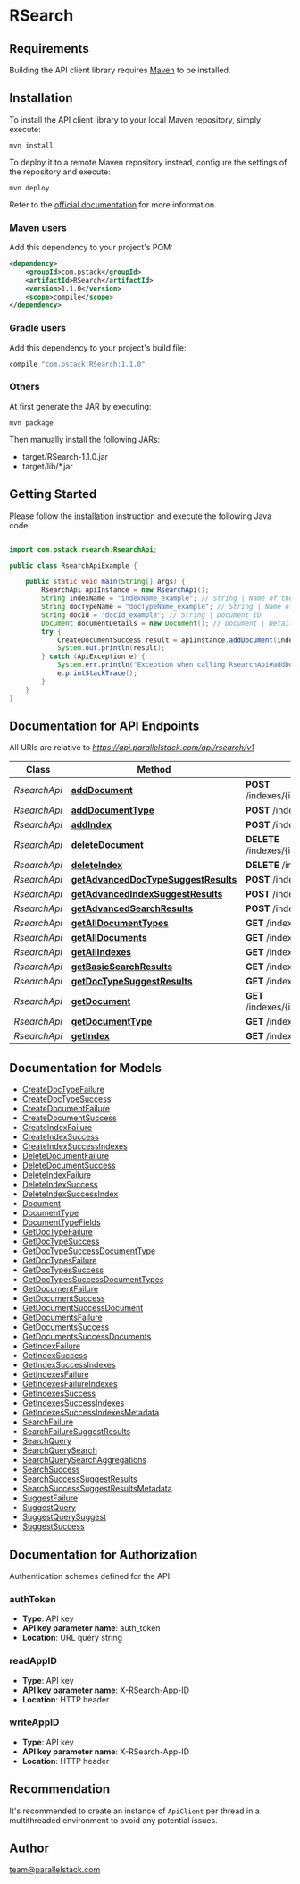 # RSearch

## Requirements

Building the API client library requires [Maven](https://maven.apache.org/) to be installed.

## Installation

To install the API client library to your local Maven repository, simply execute:

```shell
mvn install
```

To deploy it to a remote Maven repository instead, configure the settings of the repository and execute:

```shell
mvn deploy
```

Refer to the [official documentation](https://maven.apache.org/plugins/maven-deploy-plugin/usage.html) for more information.

### Maven users

Add this dependency to your project's POM:

```xml
<dependency>
    <groupId>com.pstack</groupId>
    <artifactId>RSearch</artifactId>
    <version>1.1.0</version>
    <scope>compile</scope>
</dependency>
```

### Gradle users

Add this dependency to your project's build file:

```groovy
compile "com.pstack:RSearch:1.1.0"
```

### Others

At first generate the JAR by executing:

    mvn package

Then manually install the following JARs:

* target/RSearch-1.1.0.jar
* target/lib/*.jar

## Getting Started

Please follow the [installation](#installation) instruction and execute the following Java code:

```java

import com.pstack.rsearch.RsearchApi;

public class RsearchApiExample {

    public static void main(String[] args) {
        RsearchApi apiInstance = new RsearchApi();
        String indexName = "indexName_example"; // String | Name of the index
        String docTypeName = "docTypeName_example"; // String | Name of the document_type
        String docId = "docId_example"; // String | Document ID
        Document documentDetails = new Document(); // Document | Details of the document
        try {
            CreateDocumentSuccess result = apiInstance.addDocument(indexName, docTypeName, docId, documentDetails);
            System.out.println(result);
        } catch (ApiException e) {
            System.err.println("Exception when calling RsearchApi#addDocument");
            e.printStackTrace();
        }
    }
}

```

## Documentation for API Endpoints

All URIs are relative to *https://api.parallelstack.com/api/rsearch/v1*

Class | Method | HTTP request | Description
------------ | ------------- | ------------- | -------------
*RsearchApi* | [**addDocument**](docs/RsearchApi.md#addDocument) | **POST** /indexes/{index_name}/document_types/{doc_type_name}/documents/{doc_id} | 
*RsearchApi* | [**addDocumentType**](docs/RsearchApi.md#addDocumentType) | **POST** /indexes/{index_name}/document_types/{doc_type_name} | 
*RsearchApi* | [**addIndex**](docs/RsearchApi.md#addIndex) | **POST** /indexes/{index_name} | 
*RsearchApi* | [**deleteDocument**](docs/RsearchApi.md#deleteDocument) | **DELETE** /indexes/{index_name}/document_types/{doc_type_name}/documents/{doc_id} | 
*RsearchApi* | [**deleteIndex**](docs/RsearchApi.md#deleteIndex) | **DELETE** /indexes/{index_name} | 
*RsearchApi* | [**getAdvancedDocTypeSuggestResults**](docs/RsearchApi.md#getAdvancedDocTypeSuggestResults) | **POST** /indexes/{index_name}/document_types/{doc_type_name}/suggest | 
*RsearchApi* | [**getAdvancedIndexSuggestResults**](docs/RsearchApi.md#getAdvancedIndexSuggestResults) | **POST** /indexes/{index_name}/suggest | 
*RsearchApi* | [**getAdvancedSearchResults**](docs/RsearchApi.md#getAdvancedSearchResults) | **POST** /indexes/{index_name}/document_types/{doc_type_name}/search | 
*RsearchApi* | [**getAllDocumentTypes**](docs/RsearchApi.md#getAllDocumentTypes) | **GET** /indexes/{index_name}/document_types | 
*RsearchApi* | [**getAllDocuments**](docs/RsearchApi.md#getAllDocuments) | **GET** /indexes/{index_name}/document_types/{doc_type_name}/documents | 
*RsearchApi* | [**getAllIndexes**](docs/RsearchApi.md#getAllIndexes) | **GET** /indexes | 
*RsearchApi* | [**getBasicSearchResults**](docs/RsearchApi.md#getBasicSearchResults) | **GET** /indexes/{index_name}/search | 
*RsearchApi* | [**getDocTypeSuggestResults**](docs/RsearchApi.md#getDocTypeSuggestResults) | **GET** /indexes/{index_name}/document_types/{doc_type_name}/suggest | 
*RsearchApi* | [**getDocument**](docs/RsearchApi.md#getDocument) | **GET** /indexes/{index_name}/document_types/{doc_type_name}/documents/{doc_id} | 
*RsearchApi* | [**getDocumentType**](docs/RsearchApi.md#getDocumentType) | **GET** /indexes/{index_name}/document_types/{doc_type_name} | 
*RsearchApi* | [**getIndex**](docs/RsearchApi.md#getIndex) | **GET** /indexes/{index_name} | 


## Documentation for Models

 - [CreateDocTypeFailure](docs/CreateDocTypeFailure.md)
 - [CreateDocTypeSuccess](docs/CreateDocTypeSuccess.md)
 - [CreateDocumentFailure](docs/CreateDocumentFailure.md)
 - [CreateDocumentSuccess](docs/CreateDocumentSuccess.md)
 - [CreateIndexFailure](docs/CreateIndexFailure.md)
 - [CreateIndexSuccess](docs/CreateIndexSuccess.md)
 - [CreateIndexSuccessIndexes](docs/CreateIndexSuccessIndexes.md)
 - [DeleteDocumentFailure](docs/DeleteDocumentFailure.md)
 - [DeleteDocumentSuccess](docs/DeleteDocumentSuccess.md)
 - [DeleteIndexFailure](docs/DeleteIndexFailure.md)
 - [DeleteIndexSuccess](docs/DeleteIndexSuccess.md)
 - [DeleteIndexSuccessIndex](docs/DeleteIndexSuccessIndex.md)
 - [Document](docs/Document.md)
 - [DocumentType](docs/DocumentType.md)
 - [DocumentTypeFields](docs/DocumentTypeFields.md)
 - [GetDocTypeFailure](docs/GetDocTypeFailure.md)
 - [GetDocTypeSuccess](docs/GetDocTypeSuccess.md)
 - [GetDocTypeSuccessDocumentType](docs/GetDocTypeSuccessDocumentType.md)
 - [GetDocTypesFailure](docs/GetDocTypesFailure.md)
 - [GetDocTypesSuccess](docs/GetDocTypesSuccess.md)
 - [GetDocTypesSuccessDocumentTypes](docs/GetDocTypesSuccessDocumentTypes.md)
 - [GetDocumentFailure](docs/GetDocumentFailure.md)
 - [GetDocumentSuccess](docs/GetDocumentSuccess.md)
 - [GetDocumentSuccessDocument](docs/GetDocumentSuccessDocument.md)
 - [GetDocumentsFailure](docs/GetDocumentsFailure.md)
 - [GetDocumentsSuccess](docs/GetDocumentsSuccess.md)
 - [GetDocumentsSuccessDocuments](docs/GetDocumentsSuccessDocuments.md)
 - [GetIndexFailure](docs/GetIndexFailure.md)
 - [GetIndexSuccess](docs/GetIndexSuccess.md)
 - [GetIndexSuccessIndexes](docs/GetIndexSuccessIndexes.md)
 - [GetIndexesFailure](docs/GetIndexesFailure.md)
 - [GetIndexesFailureIndexes](docs/GetIndexesFailureIndexes.md)
 - [GetIndexesSuccess](docs/GetIndexesSuccess.md)
 - [GetIndexesSuccessIndexes](docs/GetIndexesSuccessIndexes.md)
 - [GetIndexesSuccessIndexesMetadata](docs/GetIndexesSuccessIndexesMetadata.md)
 - [SearchFailure](docs/SearchFailure.md)
 - [SearchFailureSuggestResults](docs/SearchFailureSuggestResults.md)
 - [SearchQuery](docs/SearchQuery.md)
 - [SearchQuerySearch](docs/SearchQuerySearch.md)
 - [SearchQuerySearchAggregations](docs/SearchQuerySearchAggregations.md)
 - [SearchSuccess](docs/SearchSuccess.md)
 - [SearchSuccessSuggestResults](docs/SearchSuccessSuggestResults.md)
 - [SearchSuccessSuggestResultsMetadata](docs/SearchSuccessSuggestResultsMetadata.md)
 - [SuggestFailure](docs/SuggestFailure.md)
 - [SuggestQuery](docs/SuggestQuery.md)
 - [SuggestQuerySuggest](docs/SuggestQuerySuggest.md)
 - [SuggestSuccess](docs/SuggestSuccess.md)


## Documentation for Authorization

Authentication schemes defined for the API:
### authToken

- **Type**: API key
- **API key parameter name**: auth_token
- **Location**: URL query string

### readAppID

- **Type**: API key
- **API key parameter name**: X-RSearch-App-ID
- **Location**: HTTP header

### writeAppID

- **Type**: API key
- **API key parameter name**: X-RSearch-App-ID
- **Location**: HTTP header


## Recommendation

It's recommended to create an instance of `ApiClient` per thread in a multithreaded environment to avoid any potential issues.

## Author

team@parallelstack.com


